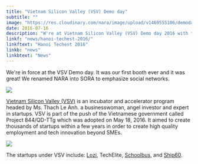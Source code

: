 ```yaml
---
title: "Vietnam Silicon Valley (VSV) Demo day"
subtitle: ""
image: "https://res.cloudinary.com/nara/image/upload/v1469555106/demoday_z3kcyv.jpg"
date: 2016-07-16
description: "W're at Vietnam Silicon Valley (VSV) Demo day 2016 with the Hanoi team"
linkf: "news/hanoi-techest-2016/"
linkftext: "Hanoi Techest 2016"
linkb: "news"
linkbtext: "News"
---
```



We're in force at the VSV Demo day. It was our first booth ever and it was great! We renamed NARA into SORA to emphasize social networks. 

![](/photos/vsv.jpg)

[Vietnam Silicon Valley (VSV)](https://vsvcapital.com.vn) is an incubator and accelerator program headed by Ms. Thach Le Anh. a businesswoman, angel investor and expert in startups. VSV is part of the push of the Vietnamese government called Project 844/QD-TTg which was adopted on May 18, 2016. It aimed to create thousands of startups within a few years in order to create high quality employment and tech innovation beyond SMEs.

![](https://res.cloudinary.com/nara/image/upload/v1469555106/demoday_z3kcyv.jpg)

The startups under VSV include: [Lozi](http://lozi.vn/), TechElite, [Schoolbus](https://schoolbus.vn), and [Ship60](https://ship60.com).

